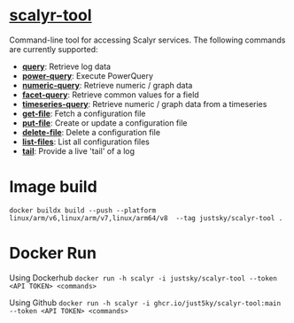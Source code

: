 [scalyr-tool](https://github.com/scalyr/scalyr-tool)
============

Command-line tool for accessing Scalyr services. The following commands are currently supported:

- [**query**](https://github.com/scalyr/scalyr-tool#querying-logs): Retrieve log data
- [**power-query**](https://github.com/scalyr/scalyr-tool#power-queries): Execute PowerQuery
- [**numeric-query**](https://github.com/scalyr/scalyr-tool#fetching-numeric-data): Retrieve numeric / graph data
- [**facet-query**](https://github.com/scalyr/scalyr-tool#fetching-facet-counts): Retrieve common values for a field
- [**timeseries-query**](https://github.com/scalyr/scalyr-tool#fetching-numeric-data-using-a-timeseries): Retrieve numeric / graph data from a timeseries
- [**get-file**](https://github.com/scalyr/scalyr-tool#retrieving-configuration-files): Fetch a configuration file
- [**put-file**](https://github.com/scalyr/scalyr-tool#creating-or-updating-configuration-files): Create or update a configuration file
- [**delete-file**](https://github.com/scalyr/scalyr-tool#creating-or-updating-configuration-files): Delete a configuration file
- [**list-files**](https://github.com/scalyr/scalyr-tool#listing-configuration-files): List all configuration files
- [**tail**](https://github.com/scalyr/scalyr-tool#tailing-logs): Provide a live 'tail' of a log

Image build
===========

`docker buildx build --push --platform linux/arm/v6,linux/arm/v7,linux/arm64/v8  --tag justsky/scalyr-tool .`

Docker Run
===========

Using Dockerhub
`docker run -h scalyr -i justsky/scalyr-tool --token <API TOKEN> <commands>`

Using Github
`docker run -h scalyr -i ghcr.io/just5ky/scalyr-tool:main --token <API TOKEN> <commands>`
